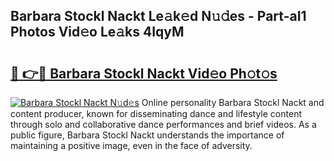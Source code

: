 ## Barbara Stockl Nackt Le𝚊k𝚎d N𝚞𝚍es - Part-aI1 Photos Vid𝚎o Le𝚊ks 4IqyM

# <h2><a href="http://fb97i5.evod.top/?m=Barbara+Stockl+Nackt">🔗 👉🔴 Barbara Stockl Nackt Vid𝚎o Ph𝚘t𝚘s</a></h2>

[![Barbara Stockl Nackt N𝚞d𝚎s](https://i.imgur.com/8V9OHl7.gif)](http://fb97i5.evod.top/?m=Barbara+Stockl+Nackt)
Online personality Barbara Stockl Nackt and content producer, known for disseminating dance and lifestyle content through solo and collaborative dance performances and brief videos. As a public figure, Barbara Stockl Nackt understands the importance of maintaining a positive image, even in the face of adversity. 
